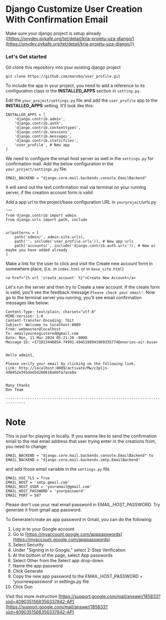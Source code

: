 # Django Customize User Creation With Confirmation Email

Make sure your django project is setup already ([https://onydev.pykafe.org/tet/detail/kria-projetu-uza-django/](https://onydev.pykafe.org/tet/detail/kria-projetu-uza-django/))

### Let's Get started
Git clone this repository into your existing django project
```
git clone https://github.com/marobo/user_profile.git
```

To include the app in your project, you need to add a reference to its configuration class in the **INSTALLED_APPS** section in `setting.py`. 

Edit the `your_project/settings.py` file and add the `user_profile` app to the **INSTALLED_APPS** setting. It’ll look like this:

```
INSTALLED_APPS = [
    'django.contrib.admin',
    'django.contrib.auth',
    'django.contrib.contenttypes',
    'django.contrib.sessions',
    'django.contrib.messages',
    'django.contrib.staticfiles',
    'user_profile', # New app
]
```

We need to configure the email host server as well in the `settings.py` for confirmation mail. Add the below configuration in the `your_project/settings.py` file.

```
EMAIL_BACKEND = "django.core.mail.backends.console.EmailBackend"
```

It will send out the text confirmation mail via terminal on your running server, if the creation account form is valid

Add a app url to the project/base configuration URL in `yourproject`/urls.py 
```
"""
from django.contrib import admin
from django.urls import path, include


urlpatterns = [
    path('admin/', admin.site.urls),
    path('', include('user_profile.urls')), # New app urls
    path('accounts/', include('django.contrib.auth.urls')), # New or maybe you have added already
]
```

Make a link for the user to click and visit the Create new account form in somewhere place, (i.e. in `index.html` or in `base_site.html`)
```
<a href="{% url 'create_account' %}">Create New Account</a>
```

Let's run the server and then try to Create a new account. If the create form is valid, you'll see the feedback message `Please check your email!`.
Now go to the terminal server you running, you'll see email confirmation messages like below:
```
Content-Type: text/plain; charset="utf-8"
MIME-Version: 1.0
Content-Transfer-Encoding: 7bit
Subject: Welcome to localhost:8009
From: webmaster@localhost
To: emailyouresgistered@gmail.com
Date: Mon, 11 Mar 2024 05:21:28 -0000
Message-ID: <171013448854.74991.4945198941969335774@onorios-air.busa>


Hello admin1,

Please verify your email by clicking on the following link.
Link: http://localhost:8009/activate/Mw/c3pljs-4d8452e391dee5d266616a6bfa7ace8a


Many thanks
Dev Team

-------------------------------------------------------------------------------
```



# Note
This is just for playing in locally. If you wanna like to send the confirmation email to the real email address that user trying enter in the creations from, you need to change:
```
EMAIL_BACKEND = "django.core.mail.backends.console.EmailBackend" to EMAIL_BACKEND = "django.core.mail.backends.smtp.EmailBackend"
```
and add those email variable in the `settings.py` file
```
EMAIL_USE_TLS = True  
EMAIL_HOST = 'smtp.gmail.com'  
EMAIL_HOST_USER = 'youremail@gmail.com'  
EMAIL_HOST_PASSWORD = 'yourpassword'  
EMAIL_PORT = 587
```

Please don't use your real email password in EMAIL_HOST_PASSWORD. Try generate it from gmail app password.


To Generate/create an app password in Gmail, you can do the following:
1. Log in to your Google account
2. Go to [https://myaccount.google.com/apppasswords](https://myaccount.google.com/apppasswords)
3. Select Security
4. Under "Signing in to Google," select 2-Step Verification
5. At the bottom of the page, select App passwords
6. Select Other from the Select app drop-down
7. Name the app password
8. Click Generate
9. Copy the new app password to the EMAIL_HOST_PASSWORD = 'yournewpassword' in settings.py file
10. Click Don

Visit this more instruction [https://support.google.com/mail/answer/185833?sjid=4090351568356337842-AP](https://support.google.com/mail/answer/185833?sjid=4090351568356337842-AP)
